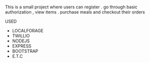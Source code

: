 This is a small project where users can register . go through basic authorization , view items . purchase meals and checkout their orders

USED
- LOCALFORAGE
- TWILLIO
- NODEJS
- EXPRESS
- BOOTSTRAP
- E.T.C

